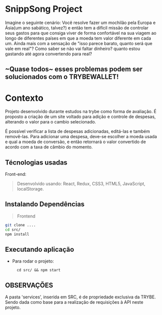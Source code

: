 # SnippSong Project

Imagine o seguinte cenário: Você resolve fazer um mochilão pela Europa e Ásia(um ano sabático, talvez?) e então tem a difícil missão de controlar seus gastos para que consiga viver de forma confortável na sua viagem ao longo de diferentes países em que a moeda tem valor diferente em cada um. Ainda mais com a sensação de "isso parece barato, quanto será que vale em real"? Como saber se não vai faltar dinheiro? quanto estou gastando até agora convertendo para real?

## ~Quase todos~ esses problemas podem ser solucionados com o TRYBEWALLET!
# Contexto

Projeto desenvolvido durante estudos na trybe como forma de avaliação. É proposto a criação de um site voltado para adição e controle de despesas, alterando o valor para o cambio selecionado.

É possível verificar a lista de despesas adicionadas, editá-las e também removê-las. Para adicionar uma despesa, deve-se escolher a moeda usada e qual a moeda de conversão, e então retornará o valor convertido de acordo com a taxa de câmbio do momento. 
## Técnologias usadas

Front-end:
> Desenvolvido usando: React, Redux, CSS3, HTML5, JavaScript, localStorage.

## Instalando Dependências

> Frontend
```bash
git clone ....
cd src/
npm install
``` 
## Executando aplicação

* Para rodar o projeto:

  ```
    cd src/ && npm start
  ```

## OBSERVAÇÕES

A pasta 'services', inserida em SRC, é de propriedade exclusiva da TRYBE. Sendo dada como base para a realização de requisições à API neste projeto.